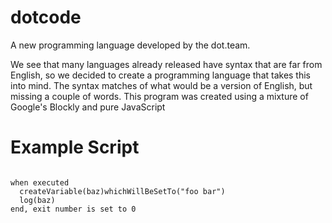 # dotcode
A new programming language developed by the dot.team.


We see that many languages already released have syntax that are far from English, so we decided to create a programming language that takes this into mind. The syntax matches of what would be a version of English, but missing a couple of words. This program was created using a mixture of Google's Blockly and pure JavaScript 

# Example Script
```

when executed
  createVariable(baz)whichWillBeSetTo("foo bar") 
  log(baz)
end, exit number is set to 0
```
